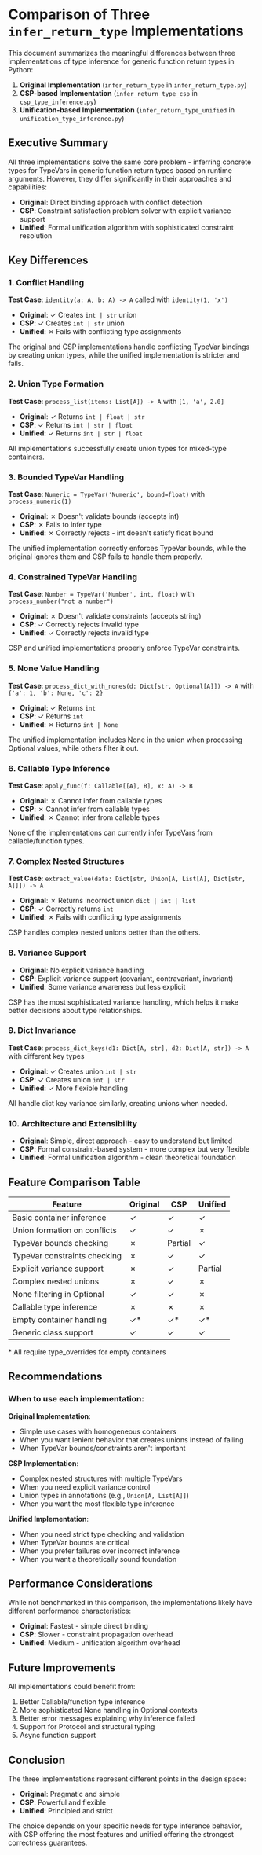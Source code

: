# Comparison of Three `infer_return_type` Implementations

This document summarizes the meaningful differences between three implementations of type inference for generic function return types in Python:

1. **Original Implementation** (`infer_return_type` in `infer_return_type.py`)
2. **CSP-based Implementation** (`infer_return_type_csp` in `csp_type_inference.py`)
3. **Unification-based Implementation** (`infer_return_type_unified` in `unification_type_inference.py`)

## Executive Summary

All three implementations solve the same core problem - inferring concrete types for TypeVars in generic function return types based on runtime arguments. However, they differ significantly in their approaches and capabilities:

- **Original**: Direct binding approach with conflict detection
- **CSP**: Constraint satisfaction problem solver with explicit variance support
- **Unified**: Formal unification algorithm with sophisticated constraint resolution

## Key Differences

### 1. Conflict Handling

**Test Case**: `identity(a: A, b: A) -> A` called with `identity(1, 'x')`

- **Original**: ✓ Creates `int | str` union
- **CSP**: ✓ Creates `int | str` union
- **Unified**: ✗ Fails with conflicting type assignments

The original and CSP implementations handle conflicting TypeVar bindings by creating union types, while the unified implementation is stricter and fails.

### 2. Union Type Formation

**Test Case**: `process_list(items: List[A]) -> A` with `[1, 'a', 2.0]`

- **Original**: ✓ Returns `int | float | str`
- **CSP**: ✓ Returns `int | str | float`
- **Unified**: ✓ Returns `int | str | float`

All implementations successfully create union types for mixed-type containers.

### 3. Bounded TypeVar Handling

**Test Case**: `Numeric = TypeVar('Numeric', bound=float)` with `process_numeric(1)`

- **Original**: ✗ Doesn't validate bounds (accepts int)
- **CSP**: ✗ Fails to infer type
- **Unified**: ✗ Correctly rejects - int doesn't satisfy float bound

The unified implementation correctly enforces TypeVar bounds, while the original ignores them and CSP fails to handle them properly.

### 4. Constrained TypeVar Handling

**Test Case**: `Number = TypeVar('Number', int, float)` with `process_number("not a number")`

- **Original**: ✗ Doesn't validate constraints (accepts string)
- **CSP**: ✓ Correctly rejects invalid type
- **Unified**: ✓ Correctly rejects invalid type

CSP and unified implementations properly enforce TypeVar constraints.

### 5. None Value Handling

**Test Case**: `process_dict_with_nones(d: Dict[str, Optional[A]]) -> A` with `{'a': 1, 'b': None, 'c': 2}`

- **Original**: ✓ Returns `int`
- **CSP**: ✓ Returns `int`
- **Unified**: ✗ Returns `int | None`

The unified implementation includes None in the union when processing Optional values, while others filter it out.

### 6. Callable Type Inference

**Test Case**: `apply_func(f: Callable[[A], B], x: A) -> B`

- **Original**: ✗ Cannot infer from callable types
- **CSP**: ✗ Cannot infer from callable types
- **Unified**: ✗ Cannot infer from callable types

None of the implementations can currently infer TypeVars from callable/function types.

### 7. Complex Nested Structures

**Test Case**: `extract_value(data: Dict[str, Union[A, List[A], Dict[str, A]]]) -> A`

- **Original**: ✗ Returns incorrect union `dict | int | list`
- **CSP**: ✓ Correctly returns `int`
- **Unified**: ✗ Fails with conflicting type assignments

CSP handles complex nested unions better than the others.

### 8. Variance Support

- **Original**: No explicit variance handling
- **CSP**: Explicit variance support (covariant, contravariant, invariant)
- **Unified**: Some variance awareness but less explicit

CSP has the most sophisticated variance handling, which helps it make better decisions about type relationships.

### 9. Dict Invariance

**Test Case**: `process_dict_keys(d1: Dict[A, str], d2: Dict[A, str]) -> A` with different key types

- **Original**: ✓ Creates union `int | str`
- **CSP**: ✓ Creates union `int | str`
- **Unified**: ✓ More flexible handling

All handle dict key variance similarly, creating unions when needed.

### 10. Architecture and Extensibility

- **Original**: Simple, direct approach - easy to understand but limited
- **CSP**: Formal constraint-based system - more complex but very flexible
- **Unified**: Formal unification algorithm - clean theoretical foundation

## Feature Comparison Table

| Feature | Original | CSP | Unified |
|---------|----------|-----|---------|
| Basic container inference | ✓ | ✓ | ✓ |
| Union formation on conflicts | ✓ | ✓ | ✗ |
| TypeVar bounds checking | ✗ | Partial | ✓ |
| TypeVar constraints checking | ✗ | ✓ | ✓ |
| Explicit variance support | ✗ | ✓ | Partial |
| Complex nested unions | ✗ | ✓ | ✗ |
| None filtering in Optional | ✓ | ✓ | ✗ |
| Callable type inference | ✗ | ✗ | ✗ |
| Empty container handling | ✓* | ✓* | ✓* |
| Generic class support | ✓ | ✓ | ✓ |

\* All require type_overrides for empty containers

## Recommendations

### When to use each implementation:

**Original Implementation**:
- Simple use cases with homogeneous containers
- When you want lenient behavior that creates unions instead of failing
- When TypeVar bounds/constraints aren't important

**CSP Implementation**:
- Complex nested structures with multiple TypeVars
- When you need explicit variance control
- Union types in annotations (e.g., `Union[A, List[A]]`)
- When you want the most flexible type inference

**Unified Implementation**:
- When you need strict type checking and validation
- When TypeVar bounds are critical
- When you prefer failures over incorrect inference
- When you want a theoretically sound foundation

## Performance Considerations

While not benchmarked in this comparison, the implementations likely have different performance characteristics:

- **Original**: Fastest - simple direct binding
- **CSP**: Slower - constraint propagation overhead
- **Unified**: Medium - unification algorithm overhead

## Future Improvements

All implementations could benefit from:

1. Better Callable/function type inference
2. More sophisticated None handling in Optional contexts
3. Better error messages explaining why inference failed
4. Support for Protocol and structural typing
5. Async function support

## Conclusion

The three implementations represent different points in the design space:

- **Original**: Pragmatic and simple
- **CSP**: Powerful and flexible
- **Unified**: Principled and strict

The choice depends on your specific needs for type inference behavior, with CSP offering the most features and unified offering the strongest correctness guarantees.
